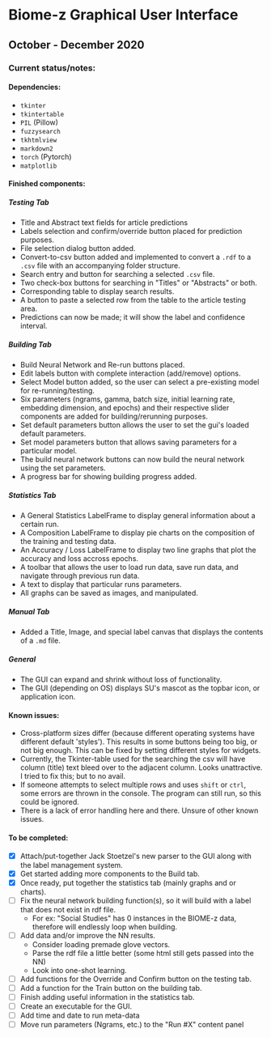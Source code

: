 # Biome-z Graphical User Interface

## October - December 2020

### Current status/notes:

#### Dependencies:
- `tkinter`
- `tkintertable`
- `PIL` (Pillow)
- `fuzzysearch`
- `tkhtmlview`
- `markdown2`
- `torch` (Pytorch)
- `matplotlib`

#### Finished components:
##### Testing Tab
- Title and Abstract text fields for article predictions
- Labels selection and confirm/override button placed for prediction purposes.
- File selection dialog button added.
- Convert-to-csv button added and implemented to convert a `.rdf` to a `.csv` file with an accompanying folder structure.
- Search entry and button for searching a selected `.csv` file.
- Two check-box buttons for searching in "Titles" or "Abstracts" or both.
- Corresponding table to display search results.
- A button to paste a selected row from the table to the article testing area.
- Predictions can now be made; it will show the label and confidence interval.
##### Building Tab
- Build Neural Network and Re-run buttons placed.
- Edit labels button with complete interaction (add/remove) options.
- Select Model button added, so the user can select a pre-existing model for re-running/testing.
- Six parameters (ngrams, gamma, batch size, initial learning rate, embedding dimension, and epochs) and their respective slider components are added for building/rerunning purposes.
- Set default parameters button allows the user to set the gui's loaded default parameters.
- Set model parameters button that allows saving parameters for a particular model.
- The build neural network buttons can now build the neural network using the set parameters.
- A progress bar for showing building progress added.
##### Statistics Tab
- A General Statistics LabelFrame to display general information about a certain run.
- A Composition LabelFrame to display pie charts on the composition of the training and testing data.
- An Accuracy / Loss LabelFrame to display two line graphs that plot the accuracy and loss accross epochs.
- A toolbar that allows the user to load run data, save run data, and navigate through previous run data.
- A text to display that particular runs parameters.
- All graphs can be saved as images, and manipulated.
##### Manual Tab
- Added a Title, Image, and special label canvas that displays the contents of a `.md` file.
##### General
- The GUI can expand and shrink without loss of functionality.
- The GUI (depending on OS) displays SU's mascot as the topbar icon, or application icon.

#### Known issues:
- Cross-platform sizes differ (because different operating systems have different default 'styles'). This results in some buttons being too big, or not big enough. This can be fixed by setting different styles for widgets.
- Currently, the Tkinter-table used for the searching the csv will have column (title) text bleed over to the adjacent column. Looks unattractive. I tried to fix this; but to no avail.
- If someone attempts to select multiple rows and uses `shift` or `ctrl`, some errors are thrown in the console. The program can still run, so this could be ignored.
- There is a lack of error handling here and there. Unsure of other known issues.

#### To be completed:
- [X] Attach/put-together Jack Stoetzel's new parser to the GUI along with the label management system.
- [X] Get started adding more components to the Build tab.
- [X] Once ready, put together the statistics tab (mainly graphs and or charts).
- [ ] Fix the neural network building function(s), so it will build with a label that does not exist in rdf file.
  - For ex: "Social Studies" has 0 instances in the BIOME-z data, therefore will endlessly loop when building.
- [ ] Add data and/or improve the NN results.
  - Consider loading premade glove vectors.
  - Parse the rdf file a little better (some html still gets passed into the NN)
  - Look into one-shot learning.
- [ ] Add functions for the Override and Confirm button on the testing tab.
- [ ] Add a function for the Train button on the building tab.
- [ ] Finish adding useful information in the statistics tab.
- [ ] Create an executable for the GUI.
- [ ] Add time and date to run meta-data
- [ ] Move run parameters (Ngrams, etc.) to the "Run #X" content panel
